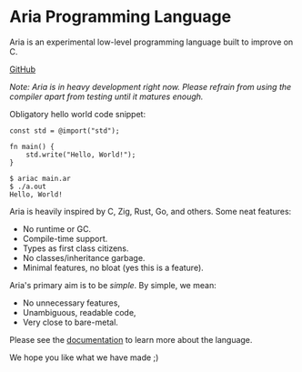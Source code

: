 # Aria Programming Language

Aria is an experimental low-level programming language built to improve
on C. 

<a class="button extern-link" target="_blank" href="https://github.com/shkhuz/aria">GitHub</a>

_Note: Aria is in heavy development right now. Please refrain from using the 
compiler apart from testing until it matures enough._

Obligatory hello world code snippet:

```
const std = @import("std");

fn main() {
    std.write("Hello, World!");
}
```

```shell
$ ariac main.ar
$ ./a.out
Hello, World!
```

Aria is heavily inspired by C, Zig, Rust, Go, and others. Some neat features:

- No runtime or GC.
- Compile-time support.
- Types as first class citizens.
- No classes/inheritance garbage.
- Minimal features, no bloat (yes this is a feature).

Aria's primary aim is to be _simple_. By simple, we mean:

- No unnecessary features,
- Unambiguous, readable code,
- Very close to bare-metal.

Please see the [documentation](doc.html) to learn more about the language.

We hope you like what we have made ;)
